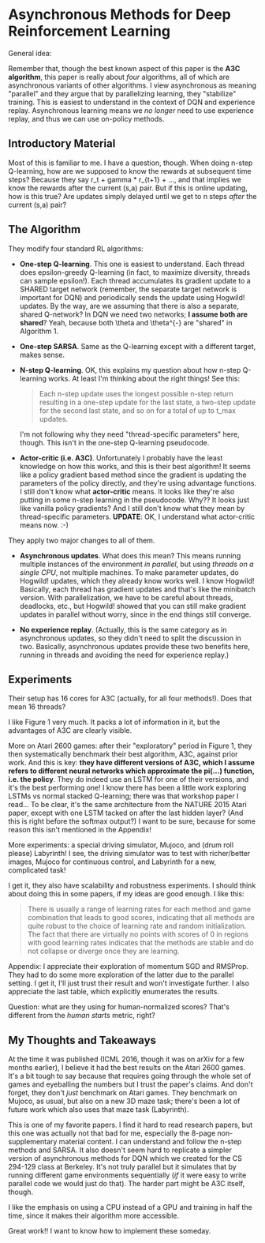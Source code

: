# Asynchronous Methods for Deep Reinforcement Learning

General idea: 

Remember that, though the best known aspect of this paper is the **A3C
algorithm**, this paper is really about *four* algorithms, all of which are
asynchronous variants of other algorithms. I view asynchronous as meaning
"parallel" and they argue that by parallelizing learning, they "stabilize"
training. This is easiest to understand in the context of DQN and experience
replay. Asynchronous learning means we *no longer* need to use experience
replay, and thus we can use on-policy methods.


## Introductory Material

Most of this is familiar to me. I have a question, though. When doing n-step
Q-learning, how are we supposed to know the rewards at subsequent time steps?
Because they say r_t + gamma \* r_{t+1} + ..., and that implies we know the rewards
after the current (s,a) pair. But if this is online updating, how is this true?
Are updates simply delayed until we get to n steps *after* the current (s,a)
pair?


## The Algorithm

They modify four standard RL algorithms:

- **One-step Q-learning**. This one is easiest to understand. Each thread does
  epsilon-greedy Q-learning (in fact, to maximize diversity, threads can sample
  epsilon!). Each thread accumulates its gradient update to a SHARED target
  network (remember, the separate target network is important for DQN) and
  periodically sends the update using Hogwild! updates. By the way, are we
  assuming that there is also a separate, shared Q-network? In DQN we need two
  networks; **I assume both are shared**? Yeah, because both \theta and
  \theta^{-} are "shared" in Algorithm 1.

- **One-step SARSA**. Same as the Q-learning except with a different target,
  makes sense.

- **N-step Q-learning**. OK, this explains my question about how n-step
  Q-learning works. At least I'm thinking about the right things! See this:
  
  > Each n-step update uses the longest possible n-step return resulting in a
  > one-step update for the last state, a two-step update for the second last
  > state, and so on for a total of up to t_max updates.
  
  I'm not following why they need "thread-specific parameters" here, though.
  This isn't in the one-step Q-learning pseudocode.

- **Actor-critic (i.e. A3C)**. Unfortunately I probably have the least knowledge
  on how this works, and this is their best algorithm! It seems like a policy
  gradient based method since the gradient is updating the parameters of the
  policy directly, and they're using advantage functions. I still don't know
  what **actor-critic** means. It looks like they're also putting in some n-step
  learning in the pseudocode. Why?? It looks just like vanilla policy gradients?
  And I still don't know what they mean by thread-specific parameters.
  **UPDATE**: OK, I understand what actor-critic means now. :-)

They apply two major changes to all of them.

- **Asynchronous updates**. What does this mean? This means running multiple
  instances of the environment *in parallel*, but using *threads on a single
  CPU*, not multiple machines. To make parameter updates, do Hogwild! updates,
  which they already know works well. I know Hogwild! Basically, each thread has
  gradient updates and that's like the minibatch version. With parallelization,
  we have to be careful about threads, deadlocks, etc., but Hogwild! showed that
  you can still make gradient updates in parallel without worry, since in the
  end things still converge.

- **No experience replay**. (Actually, this is the same category as in
  asynchronous updates, so they didn't need to split the discussion in two.
  Basically, asynchronous updates provide these two benefits here, running in
  threads and avoiding the need for experience replay.)


## Experiments

Their setup has 16 cores for A3C (actually, for all four methods!). Does that
mean 16 threads?

I like Figure 1 very much. It packs a lot of information in it, but the
advantages of A3C are clearly visible.

More on Atari 2600 games: after their "exploratory" period in Figure 1, they
then systematically benchmark their best algorithm, A3C, against prior work. And
this is key: **they have different versions of A3C, which I assume refers to
different neural networks which approximate the pi(...) function, i.e. the
policy**. They do indeed use an LSTM for one of their versions, and it's the
best performing one! I know there has been a little work exploring LSTMs vs
normal stacked Q-learning; there was that workshop paper I read... To be clear,
it's the same architecture from the NATURE 2015 Atari paper, except with one
LSTM tacked on after the last hidden layer? (And this is right before the
softmax output?) I want to be sure, because for some reason this isn't mentioned
in the Appendix!

More experiments: a special driving simulator, Mujoco, and (drum roll please)
Labyrinth! I see, the driving simulator was to test with richer/better images,
Mujoco for continuous control, and Labyrinth for a new, complicated task!

I get it, they also have scalability and robustness experiments. I should think
about doing this in some papers, if my ideas are good enough. I like this:

> There is usually a range of learning rates for each method and game
> combination that leads to good scores, indicating that all methods are quite
> robust to the choice of learning rate and random initialization. The fact that
> there are virtually no points with scores of 0 in regions with good learning
> rates indicates that the methods are stable and do not collapse or diverge
> once they are learning.

Appendix: I appreciate their exploration of momentum SGD and RMSProp. They had
to do some more exploration of the latter due to the parallel setting. I get it,
I'll just trust their result and won't investigate further. I also appreciate
the last table, which explicitly enumerates the results.

Question: what are they using for human-normalized scores? That's different from
the *human starts* metric, right?


## My Thoughts and Takeaways

At the time it was published (ICML 2016, though it was on arXiv for a few months
earlier), I believe it had the best results on the Atari 2600 games. It's a bit
tough to say because that requires going through the whole set of games and
eyeballing the numbers but I trust the paper's claims. And don't forget, they
don't *just* benchmark on Atari games. They benchmark on Mujoco, as usual, but
also on a new 3D maze task; there's been a lot of future work which also uses
that maze task (Labyrinth).

This is one of my favorite papers. I find it hard to read research papers, but
this one was actually not that bad for me, especially the 8-page
non-supplementary material content. I can understand and follow the n-step
methods and SARSA. It also doesn't seem hard to replicate a simpler version of
asynchronous methods for DQN which we created for the CS 294-129 class at
Berkeley. It's not truly parallel but it simulates that by running different
game environments sequentially (*if* it were easy to write parallel code we
would just do that). The harder part might be A3C itself, though.

I like the emphasis on using a CPU instead of a GPU and training in half the
time, since it makes their algorithm more accessible.

Great work!! I want to know how to implement these someday.
